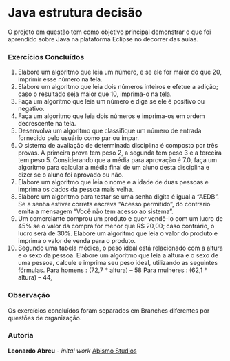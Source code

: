# Java estrutura decisão
O projeto em questão tem como objetivo principal demonstrar o que foi aprendido sobre Java na plataforma Eclipse no decorrer das aulas. 

### Exercícios Concluídos
1. Elabore um algoritmo que leia um número, e se ele for maior do que 20, imprimir esse número na tela.  
2. Elabore um algoritmo que leia dois números inteiros e efetue a adição; caso o resultado seja maior que 10, imprima-o na tela. 
3. Faça um algoritmo que leia um número e diga se ele é positivo ou negativo. 
4. Faça um algoritmo que leia dois números e imprima-os em ordem decrescente na tela. 
5. Desenvolva um algoritmo que classifique um número de entrada fornecido pelo usuário como par ou ímpar. 
6. O sistema de avaliação de determinada disciplina é composto por três provas. A primeira prova tem peso 2, a segunda tem peso 3 e a terceira tem peso 5. Considerando que a média para aprovação é 7.0, faça um algoritmo para calcular a média final de um aluno desta disciplina e dizer se o aluno foi aprovado ou não. 
7. Elabore um algoritmo que leia o nome e a idade de duas pessoas e imprima os dados da pessoa mais velha. 
8. Elabore um algoritmo para testar se uma senha digita é igual a “AEDB”. Se a senha estiver correta escreva “Acesso permitido”, do contrario emita a mensagem “Você não tem acesso ao sistema”. 
9. Um comerciante comprou um produto e quer vendê-lo com um lucro de 45% se o valor da compra for menor que R$ 20,00; caso contrário, o lucro será de 30%. Elabore um algoritmo que leia o valor do produto e imprima o valor de venda para o produto. 
10. Segundo uma tabela médica, o peso ideal está relacionado com a altura e o sexo da pessoa. Elabore um algoritmo que leia a altura e o sexo de uma pessoa, calcule e imprima seu peso ideal, utilizando as seguintes fórmulas. Para homens :  (72,7 * altura) – 58 Para mulheres :  (62,1 * altura) – 44,

### Observação 
Os exercícios concluídos foram separados em Branches diferentes por questões de organização.

### Autoria
**Leonardo Abreu** - *inital work* [Abismo Studios](https://github.com/AbismoStudios)
